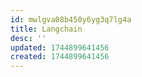 ```yaml
---
id: mwlgva08b450y6yg3q7lg4a
title: Langchain
desc: ''
updated: 1744899641456
created: 1744899641456
---
```

